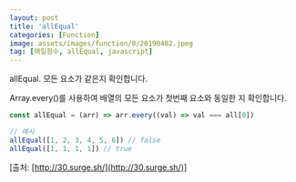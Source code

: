 ```yaml
---
layout: post
title: 'allEqual'
categories: [Function]
image: assets/images/function/0/20190402.jpeg
tag: [매일함수, allEqual, javascript]
---
```


allEqual. 모든 요소가 같은지 확인합니다.

Array.every()를 사용하여 배열의 모든 요소가 첫번째 요소와 동일한 지 확인합니다.

```javascript
const allEqual = (arr) => arr.every((val) => val === all[0])

// 예시
allEqual([1, 2, 3, 4, 5, 6]) // false
allEqual([1, 1, 1, 1]) // true
```

[출처: [http://30.surge.sh/](http://30.surge.sh/)]
